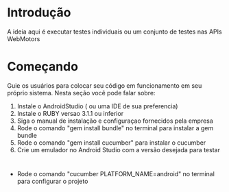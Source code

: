 # Introdução 
A ideia aqui é executar testes individuais ou um conjunto de testes nas APIs WebMotors

# Começando
Guie os usuários para colocar seu código em funcionamento em seu próprio sistema. Nesta seção você pode falar sobre:
1.	Instale o AndroidStudio ( ou uma IDE de sua preferencia)
2.	Instale o RUBY versao 3.1.1 ou inferior
3.	Siga o manual de instalação e configuraçao fornecidos pela empresa
4. Rode o comando "gem install bundle" no terminal para instalar a gem bundle
5. Rode o comando "gem install cucumber" para instalar o cucumber
7. Crie um emulador no Android Studio com a versão desejada para testar

#


- Rode o comando "cucumber PLATFORM_NAME=android" no terminal para configurar o projeto

